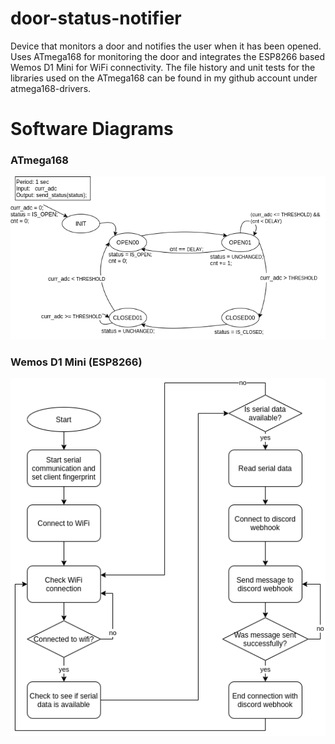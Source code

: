 # door-status-notifier
Device that monitors a door and notifies the user when it has been opened. Uses ATmega168 for monitoring the door and integrates the ESP8266 based Wemos D1 Mini for WiFi connectivity.
The file history and unit tests for the libraries used on the ATmega168 can be found in my github account under atmega168-drivers.

# Software Diagrams
### ATmega168
![Alt Text](https://github.com/jpare006/door-status-notifier/blob/master/ATmega168/docs/door-status-notifier-state-machine.png)

### Wemos D1 Mini (ESP8266)
![Alt Text](https://github.com/jpare006/door-status-notifier/blob/master/ESP8266/docs/wemos-d1-mini-flowchart.png)
